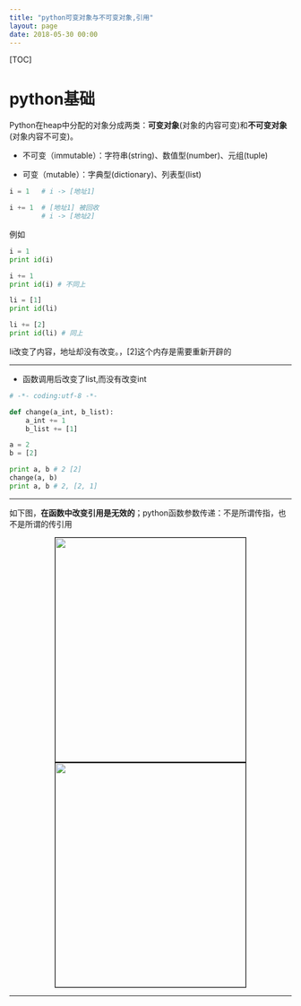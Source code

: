 ```yaml
---
title: "python可变对象与不可变对象,引用"
layout: page
date: 2018-05-30 00:00
---
```


[TOC]

# python基础

Python在heap中分配的对象分成两类：**可变对象**(对象的内容可变)和**不可变对象**(对象内容不可变)。

* 不可变（immutable）：字符串(string)、数值型(number)、元组(tuple)

* 可变（mutable）：字典型(dictionary)、列表型(list)

```python
i = 1   # i -> [地址1]

i += 1  # [地址1] 被回收
        # i -> [地址2]
```

例如

```python
i = 1
print id(i)

i += 1
print id(i) # 不同上

li = [1]
print id(li)

li += [2]
print id(li) # 同上
```

li改变了内容，地址却没有改变。，[2]这个内存是需要重新开辟的

---

* 函数调用后改变了list,而没有改变int

```python
# -*- coding:utf-8 -*-

def change(a_int, b_list):
    a_int += 1
    b_list += [1]

a = 2
b = [2]

print a, b # 2 [2]
change(a, b)
print a, b # 2, [2, 1]
```

---

如下图，**在函数中改变引用是无效的**；python函数参数传递：不是所谓传指，也不是所谓的传引用

<div align="center">
<img  style="border:1px solid #000;"  src="https://raw.githubusercontent.com/doctording/sword_at_offer/master/imgs/py_01.png" 
height="400" width="340" >
<img style="border:1px solid #000;"   src="https://raw.githubusercontent.com/doctording/sword_at_offer/master/imgs/py_02.png" height="400" width="340" >
</div>

---
